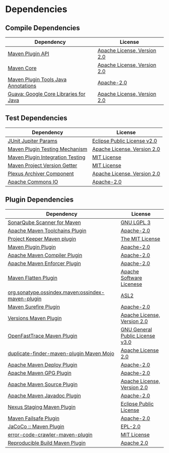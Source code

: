<!-- @formatter:off -->
# Dependencies

## Compile Dependencies

| Dependency                                 | License                          |
| ------------------------------------------ | -------------------------------- |
| [Maven Plugin API][0]                      | [Apache License, Version 2.0][1] |
| [Maven Core][2]                            | [Apache License, Version 2.0][1] |
| [Maven Plugin Tools Java Annotations][3]   | [Apache-2.0][1]                  |
| [Guava: Google Core Libraries for Java][4] | [Apache License, Version 2.0][5] |

## Test Dependencies

| Dependency                            | License                          |
| ------------------------------------- | -------------------------------- |
| [JUnit Jupiter Params][6]             | [Eclipse Public License v2.0][7] |
| [Maven Plugin Testing Mechanism][8]   | [Apache License, Version 2.0][5] |
| [Maven Plugin Integration Testing][9] | [MIT License][10]                |
| [Maven Project Version Getter][11]    | [MIT License][12]                |
| [Plexus Archiver Component][13]       | [Apache License, Version 2.0][1] |
| [Apache Commons IO][14]               | [Apache-2.0][1]                  |

## Plugin Dependencies

| Dependency                                              | License                               |
| ------------------------------------------------------- | ------------------------------------- |
| [SonarQube Scanner for Maven][15]                       | [GNU LGPL 3][16]                      |
| [Apache Maven Toolchains Plugin][17]                    | [Apache-2.0][1]                       |
| [Project Keeper Maven plugin][18]                       | [The MIT License][19]                 |
| [Maven Plugin Plugin][20]                               | [Apache-2.0][1]                       |
| [Apache Maven Compiler Plugin][21]                      | [Apache-2.0][1]                       |
| [Apache Maven Enforcer Plugin][22]                      | [Apache-2.0][1]                       |
| [Maven Flatten Plugin][23]                              | [Apache Software Licenese][1]         |
| [org.sonatype.ossindex.maven:ossindex-maven-plugin][24] | [ASL2][5]                             |
| [Maven Surefire Plugin][25]                             | [Apache-2.0][1]                       |
| [Versions Maven Plugin][26]                             | [Apache License, Version 2.0][1]      |
| [OpenFastTrace Maven Plugin][27]                        | [GNU General Public License v3.0][28] |
| [duplicate-finder-maven-plugin Maven Mojo][29]          | [Apache License 2.0][30]              |
| [Apache Maven Deploy Plugin][31]                        | [Apache-2.0][1]                       |
| [Apache Maven GPG Plugin][32]                           | [Apache-2.0][1]                       |
| [Apache Maven Source Plugin][33]                        | [Apache License, Version 2.0][1]      |
| [Apache Maven Javadoc Plugin][34]                       | [Apache-2.0][1]                       |
| [Nexus Staging Maven Plugin][35]                        | [Eclipse Public License][36]          |
| [Maven Failsafe Plugin][37]                             | [Apache-2.0][1]                       |
| [JaCoCo :: Maven Plugin][38]                            | [EPL-2.0][39]                         |
| [error-code-crawler-maven-plugin][40]                   | [MIT License][41]                     |
| [Reproducible Build Maven Plugin][42]                   | [Apache 2.0][5]                       |

[0]: https://maven.apache.org/ref/3.8.8/maven-plugin-api/
[1]: https://www.apache.org/licenses/LICENSE-2.0.txt
[2]: https://maven.apache.org/ref/3.8.8/maven-core/
[3]: https://maven.apache.org/plugin-tools/maven-plugin-annotations
[4]: https://github.com/google/guava
[5]: http://www.apache.org/licenses/LICENSE-2.0.txt
[6]: https://junit.org/junit5/
[7]: https://www.eclipse.org/legal/epl-v20.html
[8]: http://maven.apache.org/plugin-testing/maven-plugin-testing-harness/
[9]: https://github.com/exasol/maven-plugin-integration-testing/
[10]: https://github.com/exasol/maven-plugin-integration-testing/blob/main/LICENSE
[11]: https://github.com/exasol/maven-project-version-getter/
[12]: https://github.com/exasol/maven-project-version-getter/blob/main/LICENSE
[13]: https://codehaus-plexus.github.io/plexus-archiver/
[14]: https://commons.apache.org/proper/commons-io/
[15]: http://sonarsource.github.io/sonar-scanner-maven/
[16]: http://www.gnu.org/licenses/lgpl.txt
[17]: https://maven.apache.org/plugins/maven-toolchains-plugin/
[18]: https://github.com/exasol/project-keeper/
[19]: https://github.com/exasol/project-keeper/blob/main/LICENSE
[20]: https://maven.apache.org/plugin-tools/maven-plugin-plugin
[21]: https://maven.apache.org/plugins/maven-compiler-plugin/
[22]: https://maven.apache.org/enforcer/maven-enforcer-plugin/
[23]: https://www.mojohaus.org/flatten-maven-plugin/
[24]: https://sonatype.github.io/ossindex-maven/maven-plugin/
[25]: https://maven.apache.org/surefire/maven-surefire-plugin/
[26]: https://www.mojohaus.org/versions/versions-maven-plugin/
[27]: https://github.com/itsallcode/openfasttrace-maven-plugin
[28]: https://www.gnu.org/licenses/gpl-3.0.html
[29]: https://basepom.github.io/duplicate-finder-maven-plugin
[30]: http://www.apache.org/licenses/LICENSE-2.0.html
[31]: https://maven.apache.org/plugins/maven-deploy-plugin/
[32]: https://maven.apache.org/plugins/maven-gpg-plugin/
[33]: https://maven.apache.org/plugins/maven-source-plugin/
[34]: https://maven.apache.org/plugins/maven-javadoc-plugin/
[35]: http://www.sonatype.com/public-parent/nexus-maven-plugins/nexus-staging/nexus-staging-maven-plugin/
[36]: http://www.eclipse.org/legal/epl-v10.html
[37]: https://maven.apache.org/surefire/maven-failsafe-plugin/
[38]: https://www.jacoco.org/jacoco/trunk/doc/maven.html
[39]: https://www.eclipse.org/legal/epl-2.0/
[40]: https://github.com/exasol/error-code-crawler-maven-plugin/
[41]: https://github.com/exasol/error-code-crawler-maven-plugin/blob/main/LICENSE
[42]: http://zlika.github.io/reproducible-build-maven-plugin
